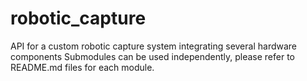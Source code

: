 # robotic_capture
API for a custom robotic capture system integrating several hardware components
Submodules can be used independently, please refer to README.md files for each module.

